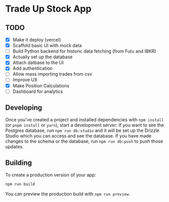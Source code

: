 # Trade Up Stock App

## TODO
- [x] Make it deploy (vercel)
- [x] Scaffold basic UI with mock data
- [ ] Build Python backend for historic data fetching (from Futu and IBKR)
- [x] Actually set up the database
- [x] Attach datbase to the UI
- [x] Add authentication
- [ ] Allow mass importing trades from csv
- [ ] Improve UX
- [x] Make Position Calculations
- [ ] Dashboard for analytics

## Developing

Once you've created a project and installed dependencies with `npm install` (or `pnpm install` or `yarn`), start a development server:
If you want to see the Postgres database, run `npm run db:studio` and it will be set up the Drizzle Studio which you can access and see the database. 
If you have made changes to the schema or the database, run `npm run db:push` to push those updates.

## Building

To create a production version of your app:

```bash
npm run build
```

You can preview the production build with `npm run preview`.
